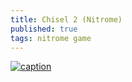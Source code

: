 ```yaml
---
title: Chisel 2 (Nitrome)
published: true
tags: nitrome game
---
```

[![caption](https://img.youtube.com/vi/6dN0MjBeEvI/0.jpg)](https://www.youtube.com/watch?v=6dN0MjBeEvI)

